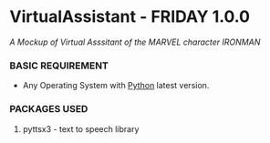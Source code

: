 # VirtualAssistant - FRIDAY 1.0.0

*A Mockup of Virtual Asssitant of the MARVEL character IRONMAN*

### BASIC REQUIREMENT
  - Any Operating System with [Python](https://www.python.org/downloads/) latest version.

### PACKAGES USED
  1. pyttsx3 - text to speech library
